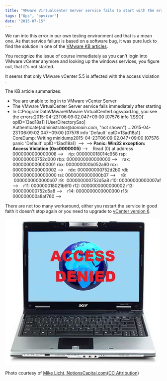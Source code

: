 ```yaml
---
title: "VMware VirtualCenter Server service fails to start with the error: Access Violation"
tags: ["Ops", "opvizor"]
date: "2015-07-15"
---
```


We ran into this error in our own testing environment and that is a mean one. As that service failure is based on a software bug, it was pure luck to find the solution in one of the [VMware KB articles](http://kb.vmware.com/selfservice/microsites/search.do?language=en_US&cmd=displayKC&externalId=2123212 "VMware KB articles").

You recognize the issue of course immediately as you can't login into VMware vCenter anymore and looking up the windows services, you figure out, that it's not started.

It seems that only VMware vCenter 5.5 is affected with the access violation .

The KB article summarizes:

- You are unable to log in to VMware vCenter Server
- The VMware VirtualCenter Server service fails immediately after starting
- In C:ProgramDataVMwareVMware VirtualCenterLogsvpxd.log, you see the errors:2015-04-23T06:09:02.047+09:00 \[07576 info '\[SSO\]' opID=13ad18a1\] \[UserDirectorySso\] Authenticate(administrator@_domain.com_, "not shown") ...2015-04-23T06:09:02.047+09:00 \[07576 info 'Default' opID=13ad18a1\] CoreDump: Writing minidump2015-04-23T06:09:02.047+09:00 \[07576 panic 'Default' opID=13ad18a1\]  -->  --> **Panic: Win32 exception: Access Violation (0xc0000005)** -->    Read (0) at address 0000000000000008 -->    rip: 000000018014c958 rsp: 000000000752d000 rbp: 0000000000000000 -->    rax: 0000000000000001 rbx: 000000000b052a60 rcx: 0000000000000002 -->    rdx: 000000000752d2b0 rdi: 0000000000000000 rsi: 0000000000000b07 -->    r8:  0000000000000b07 r9:  000000000752d5a8 r10: 00000000000007af -->    r11: 000000018021b6f0 r12: 0000000000000002 r13: 000000000752d5a8 -->    r14: 0000000000000000 r15: 000000000a8af760 --> 

There are not too many workaround, either you restart the service in good faith it doesn't stop again or you need to upgrade to [vCenter version 6](https://my.vmware.com/group/vmware/details?downloadGroup=VC600&productId=491&rPId=8035 "vCenter version 6").

![Access Violation](/images/blog/3143577951_5c6a8c39bd.jpg)

Photo courtesy of [Mike Licht, NotionsCapital.com](https://www.flickr.com/photos/9106303@N05/3143577951/)([CC Attribution](http://creativecommons.org/licenses/by/3.0/))
